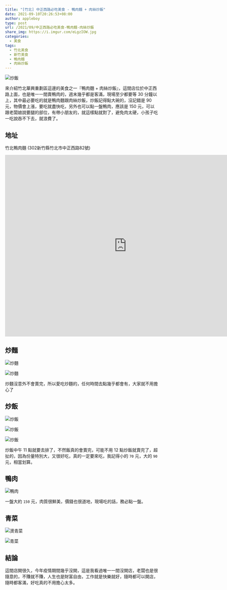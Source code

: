 ```yaml
---
title: "[竹北] 中正西路必吃美食 - 鴨肉麵 + 肉絲炒飯"
date: 2021-09-10T20:26:53+08:00
author: appleboy
type: post
url: /2021/09/中正西路必吃美食-鴨肉麵-肉絲炒飯
share_img: https://i.imgur.com/eLgzIOW.jpg
categories:
  - 美食
tags:
  - 竹北美食
  - 新竹美食
  - 鴨肉麵
  - 肉絲炒飯
---
```


![炒飯](https://i.imgur.com/eLgzIOW.jpg)

來介紹竹北華興重劃區這邊的美食之一『鴨肉麵 + 肉絲炒飯』，這間店位於中正西路上面，也是唯一一間賣鴨肉的，週末幾乎都是客滿，現場至少都要等 30 分鐘以上，其中最必要吃的就是鴨肉麵跟肉絲炒飯，炒飯記得點大碗的，沒記錯是 90 元，物價會上漲，要吃就盡快吃，另外也可以點一盤鴨肉，應該是 150 元，可以跟老闆娘說要腿的部位，有帶小朋友的，就這樣點就對了，避免肉太硬，小孩子吃一吃說吞不下去，就浪費了。

<!--more-->

## 地址

竹北鴨肉麵 (302新竹縣竹北市中正西路82號)

<iframe src="https://www.google.com/maps/embed?pb=!1m14!1m8!1m3!1d905.1740787612698!2d121.00260999999999!3d24.840057000000005!3m2!1i1024!2i768!4f13.1!3m3!1m2!1s0x0%3A0x421a218739ea26e1!2z56u55YyX6bSo6IKJ6bq1!5e0!3m2!1sen!2sus!4v1631281181512!5m2!1sen!2sus" width="800" height="600" style="border:0;" allowfullscreen="" loading="lazy"></iframe>

## 炒麵

![炒麵](https://i.imgur.com/cN2emir.jpg)

![炒麵](https://i.imgur.com/htvujMP.jpg)

炒麵沒意外不會賣完，所以愛吃炒麵的，任何時間去點幾乎都會有，大家就不用擔心了

## 炒飯

![炒飯](https://i.imgur.com/eLgzIOW.jpg)

![炒飯](https://i.imgur.com/AQVq54q.jpg)

![炒飯](https://i.imgur.com/o3AfhVJ.jpg)

炒飯中午 11 點就要去排了，不然飯真的會賣完，可能不用 12 點炒飯就賣完了，超扯的，因為份量特別大，又很好吃，真的一定要來吃，我記得小的 `70` 元，大的 `90` 元，相當划算。

## 鴨肉

![鴨肉](https://i.imgur.com/SUgFukA.jpg)

一盤大約 `150` 元，肉質很鮮美，價錢也很道地，現場吃的話，務必點一盤。

## 青菜

![燙青菜](https://i.imgur.com/lDf5psS.jpg)

![青菜](https://i.imgur.com/UY5S71n.jpg)

## 結論

這間店開很久，今年疫情期間幾乎沒開，這是我看過唯一一間沒開店，老闆也是很隨意的，不賺就不賺，人生也是財富自由，工作就是快樂就好，隨時都可以開店，隨時都客滿，好吃真的不用擔心太多。
